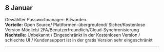 ## 8 Januar

Gewählter Passwortmanager: Bitwarden. <br>
**Vorteile:** Open Source/ Plattformen-übergreufend/ Sicher/Kostenlose Version Möglich/ 2FA/Benutzerfreundlich/Cloud-Synchronisierung <br>
**Nachteile:** Unbekannt / Eingeschränkt in der Kostenlosen Version / schlechte UI / Kundensupport ist in der gratis Version sehr eingeschränkt <br>

___

